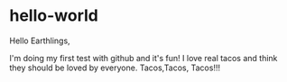 # hello-world

Hello Earthlings,

I'm doing my first test with github and it's fun! I love real tacos and think they should be loved by everyone. Tacos,Tacos, Tacos!!!

